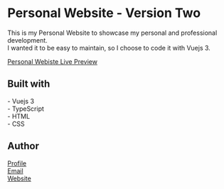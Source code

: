 <h1>Personal Website - Version Two</h1>

<p>
  This is my Personal Website to showcase my personal and professional development.<br>
  I wanted it to be easy to maintain, so I choose to code it with Vuejs 3.
</p>

[Personal Webiste Live Preview](https://erikarens.de/)

<h2>Built with</h2>
<p>
  - Vuejs 3 <br>
  - TypeScript <br>
  - HTML <br>
  - CSS <br>
</p>

<h2>Author</h2>

[Profile](https://github.com/erikarens "Erik Arens GitHub") <br>
[Email](mailto:erik.arens@netzhero.de "Say hello!") <br>
[Website](https://erikarens.de "Personal Website") <br>
